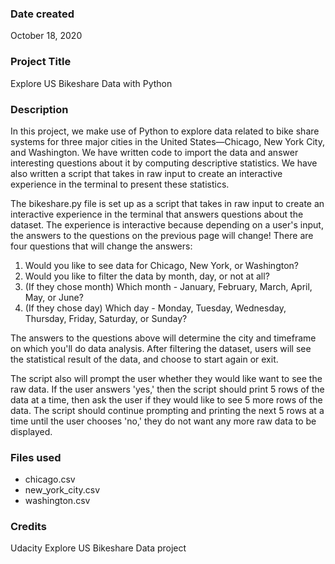### Date created
October 18, 2020

### Project Title
Explore US Bikeshare Data with Python

### Description
In this project, we make use of Python to explore data related to bike share systems for three major cities in the United States—Chicago, New York City, and Washington. We have written code to import the data and answer interesting questions about it by computing descriptive statistics. We have also written a script that takes in raw input to create an interactive experience in the terminal to present these statistics.

The bikeshare.py file is set up as a script that takes in raw input to create an interactive experience in the terminal that answers questions about the dataset. The experience is interactive because depending on a user's input, the answers to the questions on the previous page will change! There are four questions that will change the answers:

1. Would you like to see data for Chicago, New York, or Washington?
2. Would you like to filter the data by month, day, or not at all?
3. (If they chose month) Which month - January, February, March, April, May, or June?
4. (If they chose day) Which day - Monday, Tuesday, Wednesday, Thursday, Friday, Saturday, or Sunday?

The answers to the questions above will determine the city and timeframe on which you'll do data analysis. After filtering the dataset, users will see the statistical result of the data, and choose to start again or exit.

The script also will prompt the user whether they would like want to see the raw data. If the user answers 'yes,' then the script should print 5 rows of the data at a time, then ask the user if they would like to see 5 more rows of the data. The script should continue prompting and printing the next 5 rows at a time until the user chooses 'no,' they do not want any more raw data to be displayed.

### Files used
- chicago.csv
- new_york_city.csv
- washington.csv

### Credits
Udacity Explore US Bikeshare Data project
